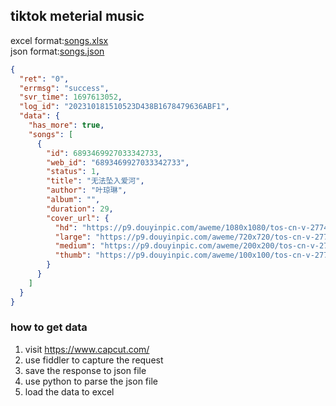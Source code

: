 tiktok meterial music
--------



excel format:[songs.xlsx](songs.xlsx)  
json format:[songs.json](songs.json)  

```json
{
  "ret": "0",
  "errmsg": "success",
  "svr_time": 1697613052,
  "log_id": "202310181510523D438B1678479636ABF1",
  "data": {
    "has_more": true,
    "songs": [
      {
        "id": 6893469927033342733,
        "web_id": "6893469927033342733",
        "status": 1,
        "title": "无法坠入爱河",
        "author": "叶琼琳",
        "album": "",
        "duration": 29,
        "cover_url": {
          "hd": "https://p9.douyinpic.com/aweme/1080x1080/tos-cn-v-2774c002/cd70458dc3e44f118ba5ede62892e9ee.jpeg",
          "large": "https://p9.douyinpic.com/aweme/720x720/tos-cn-v-2774c002/cd70458dc3e44f118ba5ede62892e9ee.jpeg",
          "medium": "https://p9.douyinpic.com/aweme/200x200/tos-cn-v-2774c002/cd70458dc3e44f118ba5ede62892e9ee.jpeg",
          "thumb": "https://p9.douyinpic.com/aweme/100x100/tos-cn-v-2774c002/cd70458dc3e44f118ba5ede62892e9ee.jpeg"
        }
      }
    ]
  }
}
```


### how to get data  

1. visit https://www.capcut.com/  
2. use fiddler to capture the request  
3. save the response to json file  
4. use python to parse the json file  
5. load the data to excel  